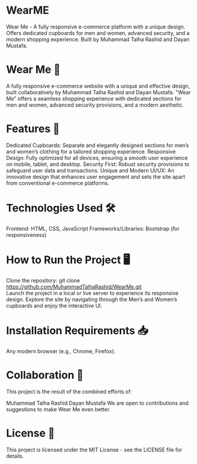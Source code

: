 # WearME
Wear Me - A fully responsive e-commerce platform with a unique design. Offers dedicated cupboards for men and women, advanced security, and a modern shopping experience. Built by Muhammad Talha Rashid and Dayan Mustafa.
# Wear Me 🌟
A fully responsive e-commerce website with a unique and effective design, built collaboratively by Muhammad Talha Rashid and Dayan Mustafa. "Wear Me" offers a seamless shopping experience with dedicated sections for men and women, advanced security provisions, and a modern aesthetic.

# Features 🚀
Dedicated Cupboards: Separate and elegantly designed sections for men’s and women’s clothing for a tailored shopping experience.
Responsive Design: Fully optimized for all devices, ensuring a smooth user experience on mobile, tablet, and desktop.
Security First: Robust security provisions to safeguard user data and transactions.
Unique and Modern UI/UX: An innovative design that enhances user engagement and sets the site apart from conventional e-commerce platforms.
# Technologies Used 🛠️
Frontend: HTML, CSS, JavaScript
Frameworks/Libraries: Bootstrap (for responsiveness)
# How to Run the Project 🖥️
Clone the repository:
git clone https://github.com/MuhammadTalhaRashid/WearMe.git  
Launch the project in a local or live server to experience its responsive design.
Explore the site by navigating through the Men’s and Women’s cupboards and enjoy the interactive UI.

# Installation Requirements 📥
Any modern browser (e.g., Chrome, Firefox).
# Collaboration 🤝
This project is the result of the combined efforts of:

Muhammad Talha Rashid
Dayan Mustafa
We are open to contributions and suggestions to make Wear Me even better.

# License 📜
This project is licensed under the MIT License - see the LICENSE file for details.
